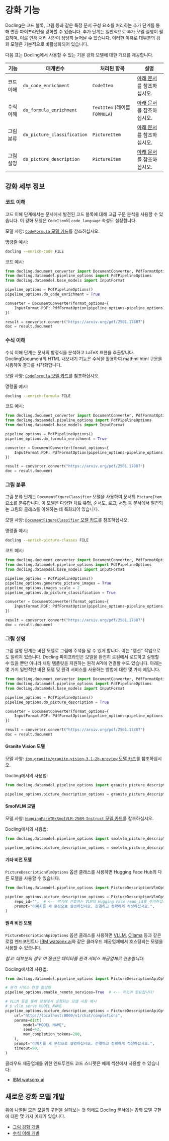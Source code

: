 # 강화 기능

Docling은 코드 블록, 그림 등과 같은 특정 문서 구성 요소를 처리하는 추가 단계를 통해 변환 파이프라인을 강화할 수 있습니다.
추가 단계는 일반적으로 추가 모델 실행이 필요하며, 이로 인해 처리 시간이 상당히 늘어날 수 있습니다.
이러한 이유로 대부분의 강화 모델은 기본적으로 비활성화되어 있습니다.

다음 표는 Docling에서 사용할 수 있는 기본 강화 모델에 대한 개요를 제공합니다.

| 기능      | 매개변수                    | 처리된 항목                   | 설명                                                 |
| --------- | --------------------------- | ----------------------------- | ---------------------------------------------------- |
| 코드 이해 | `do_code_enrichment`        | `CodeItem`                    | [아래 문서](#code-understanding)를 참조하십시오.     |
| 수식 이해 | `do_formula_enrichment`     | `TextItem` (레이블 `FORMULA`) | [아래 문서](#formula-understanding)를 참조하십시오.  |
| 그림 분류 | `do_picture_classification` | `PictureItem`                 | [아래 문서](#picture-classification)를 참조하십시오. |
| 그림 설명 | `do_picture_description`    | `PictureItem`                 | [아래 문서](#picture-description)를 참조하십시오.    |

<h2 id="enrichments-details">강화 세부 정보</h2>
<h3 id="code-understanding">코드 이해</h3>

코드 이해 단계에서는 문서에서 발견된 코드 블록에 대해 고급 구문 분석을 사용할 수 있습니다.
이 강화 모델은 `CodeItem`의 `code_language` 속성도 설정합니다.

모델 사양: [`CodeFormula` 모델 카드](https://huggingface.co/ds4sd/CodeFormula)를 참조하십시오.

명령줄 예시:

```bash
docling --enrich-code FILE
```

코드 예시:

```python
from docling.document_converter import DocumentConverter, PdfFormatOption
from docling.datamodel.pipeline_options import PdfPipelineOptions
from docling.datamodel.base_models import InputFormat

pipeline_options = PdfPipelineOptions()
pipeline_options.do_code_enrichment = True

converter = DocumentConverter(format_options={
    InputFormat.PDF: PdfFormatOption(pipeline_options=pipeline_options)
})

result = converter.convert("https://arxiv.org/pdf/2501.17887")
doc = result.document
```

<h3 id="formula-understanding">수식 이해</h3>

수식 이해 단계는 문서의 방정식을 분석하고 LaTeX 표현을 추출합니다.
DoclingDocument의 HTML 내보내기 기능은 수식을 활용하여 mathml html 구문을 사용하여 결과를 시각화합니다.

모델 사양: [`CodeFormula` 모델 카드](https://huggingface.co/ds4sd/CodeFormula)를 참조하십시오.

명령줄 예시:

```bash
docling --enrich-formula FILE
```

코드 예시:

```python
from docling.document_converter import DocumentConverter, PdfFormatOption
from docling.datamodel.pipeline_options import PdfPipelineOptions
from docling.datamodel.base_models import InputFormat

pipeline_options = PdfPipelineOptions()
pipeline_options.do_formula_enrichment = True

converter = DocumentConverter(format_options={
    InputFormat.PDF: PdfFormatOption(pipeline_options=pipeline_options)
})

result = converter.convert("https://arxiv.org/pdf/2501.17887")
doc = result.document
```

<h3 id="picture-classification">그림 분류</h3>

그림 분류 단계는 `DocumentFigureClassifier` 모델을 사용하여 문서의 `PictureItem` 요소를 분류합니다.
이 모델은 다양한 차트 유형, 순서도, 로고, 서명 등 문서에서 발견되는 그림의 클래스를 이해하는 데 특화되어 있습니다.

모델 사양: [`DocumentFigureClassifier` 모델 카드](https://huggingface.co/ds4sd/DocumentFigureClassifier)를 참조하십시오.

명령줄 예시:

```bash
docling --enrich-picture-classes FILE
```

코드 예시:

```python
from docling.document_converter import DocumentConverter, PdfFormatOption
from docling.datamodel.pipeline_options import PdfPipelineOptions
from docling.datamodel.base_models import InputFormat

pipeline_options = PdfPipelineOptions()
pipeline_options.generate_picture_images = True
pipeline_options.images_scale = 2
pipeline_options.do_picture_classification = True

converter = DocumentConverter(format_options={
    InputFormat.PDF: PdfFormatOption(pipeline_options=pipeline_options)
})

result = converter.convert("https://arxiv.org/pdf/2501.17887")
doc = result.document
```

<h3 id="picture-description">그림 설명</h3>

그림 설명 단계는 비전 모델로 그림에 주석을 달 수 있게 합니다. 이는 "캡션" 작업으로도 알려져 있습니다.
Docling 파이프라인은 모델을 완전히 로컬에서 로드하고 실행할 수 있을 뿐만 아니라 채팅 템플릿을 지원하는 원격 API에 연결할 수도 있습니다.
아래는 몇 가지 일반적인 비전 모델 및 원격 서비스를 사용하는 방법에 대한 몇 가지 예입니다.

```python
from docling.document_converter import DocumentConverter, PdfFormatOption
from docling.datamodel.pipeline_options import PdfPipelineOptions
from docling.datamodel.base_models import InputFormat

pipeline_options = PdfPipelineOptions()
pipeline_options.do_picture_description = True

converter = DocumentConverter(format_options={
    InputFormat.PDF: PdfFormatOption(pipeline_options=pipeline_options)
})

result = converter.convert("https://arxiv.org/pdf/2501.17887")
doc = result.document
```

<h4 id="granite-vision-model">Granite Vision 모델</h4>

모델 사양: [`ibm-granite/granite-vision-3.1-2b-preview` 모델 카드](https://huggingface.co/ibm-granite/granite-vision-3.1-2b-preview)를 참조하십시오.

Docling에서의 사용법:

```python
from docling.datamodel.pipeline_options import granite_picture_description

pipeline_options.picture_description_options = granite_picture_description
```

<h4 id="smolvlm-model">SmolVLM 모델</h4>

모델 사양: [`HuggingFaceTB/SmolVLM-256M-Instruct` 모델 카드](https://huggingface.co/HuggingFaceTB/SmolVLM-256M-Instruct)를 참조하십시오.

Docling에서의 사용법:

```python
from docling.datamodel.pipeline_options import smolvlm_picture_description

pipeline_options.picture_description_options = smolvlm_picture_description
```

<h4 id="other-vision-models">기타 비전 모델</h4>

`PictureDescriptionVlmOptions` 옵션 클래스를 사용하면 Hugging Face Hub의 다른 모델을 사용할 수 있습니다.

```python
from docling.datamodel.pipeline_options import PictureDescriptionVlmOptions

pipeline_options.picture_description_options = PictureDescriptionVlmOptions(
    repo_id="",  # <-- 여기에 선호하는 VLM의 Hugging Face repo_id를 추가하십시오.
    prompt="이미지를 세 문장으로 설명하십시오. 간결하고 정확하게 작성하십시오.",
)
```

<h4 id="remote-vision-model">원격 비전 모델</h4>

`PictureDescriptionApiOptions` 옵션 클래스를 사용하면 [VLLM](https://docs.vllm.ai), [Ollama](https://ollama.com/) 등과 같은 로컬 엔드포인트나 [IBM watsonx.ai](https://www.ibm.com/products/watsonx-ai)와 같은 클라우드 제공업체에서 호스팅되는 모델을 사용할 수 있습니다.

_참고: 대부분의 경우 이 옵션은 데이터를 원격 서비스 제공업체로 전송합니다._

Docling에서의 사용법:

```python
from docling.datamodel.pipeline_options import PictureDescriptionApiOptions

# 원격 서비스 연결 활성화
pipeline_options.enable_remote_services=True  # <-- 이것이 필요합니다!

# VLLM 등을 통해 로컬에서 실행되는 모델 사용 예시
# $ vllm serve MODEL_NAME
pipeline_options.picture_description_options = PictureDescriptionApiOptions(
    url="http://localhost:8000/v1/chat/completions",
    params=dict(
        model="MODEL NAME",
        seed=42,
        max_completion_tokens=200,
    ),
    prompt="이미지를 세 문장으로 설명하십시오. 간결하고 정확하게 작성하십시오.",
    timeout=90,
)
```

클라우드 제공업체를 위한 엔드투엔드 코드 스니펫은 예제 섹션에서 사용할 수 있습니다:

- [IBM watsonx.ai](https://docling-project.github.io/docling/examples/pictures_description_api/)

<h2 id="develop-new-enrichment-models">새로운 강화 모델 개발</h2>

위에 나열된 모든 모델의 구현을 살펴보는 것 외에도 Docling 문서에는 강화 모델 구현에 대한 몇 가지 예제가 있습니다.

- [그림 강화 개발](https://docling-project.github.io/docling/examples/develop_picture_enrichment/)
- [수식 이해 개발](https://docling-project.github.io/docling/examples/develop_formula_understanding/)
